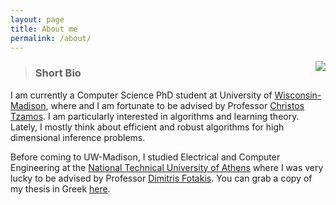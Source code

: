 ```yaml
---
layout: page
title: About me
permalink: /about/
---
```


>  <img style="float: right;" src="../assets/photo2.jpg">


> ### Short Bio
I am currently a Computer Science PhD student at University of
[Wisconsin-Madison][uwm], where and I am fortunate to be advised by Professor
[Christos Tzamos][tzamos-page].  I am particularly interested in algorithms and
learning theory.  Lately, I mostly think about efficient and robust algorithms
for high dimensional inference problems.

Before coming to UW-Madison, I studied Electrical and Computer Engineering at
the [National Technical University of Athens][ece-ntua] where I was very lucky
to be advised by Professor [Dimitris Fotakis][fotakis-page].  You can grab a
copy of my thesis in Greek [here][thesis-link].

[uwm]: https://www.wisc.edu/
[ece-ntua]: https://www.ece.ntua.gr/en
[email-me]: mailto:vkonton@gmail.com
[tzamos-page]: https://tzamos.com/
[fotakis-page]: https://www.softlab.ntua.gr/~fotakis/
[thesis-link]: http://artemis.cslab.ntua.gr/Dienst/UI/1.0/Display/artemis.ntua.ece/DT2017-0274?abstract=%EA%EF%ED%F4%EF%ED%DE%F2
